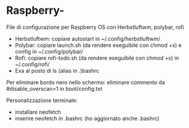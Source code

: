 # Raspberry-
File di configurazione per Raspberry OS con Herbstluftwm, polybar, rofi
- Herbstluftwm: copiare autostart in ~/.config/herbstluftwm/
- Polybar: copiare launch.sh (da rendere eseguibile con chmod +x) e config in ~/.config/polybar/
- Rofi: copiare rofi-todo.sh (da rendere eseguibile con chmod +x) in ~/.config/rofi/
- Exa al posto di ls (alias in .)bashrc

Per eliminare bordo nero nello schermo:
eliminare commento da #disable_overscan=1 in boot/config.txt

Personalizzazione terminale:
- installare neofetch
- inserire neofetch in .bashrc (ho aggiornato anche .bashrc)
